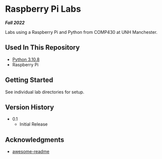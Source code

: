 # Raspberry Pi Labs

***Fall 2022***

Labs using a Raspberry Pi and Python from COMP430 at UNH Manchester.

## Used In This Repository

- [Python 3.10.8](https://www.python.org/downloads/)
- Raspberry Pi

## Getting Started

See individual lab directories for setup.

## Version History

* 0.1
    * Initial Release

## Acknowledgments

* [awesome-readme](https://github.com/matiassingers/awesome-readme)